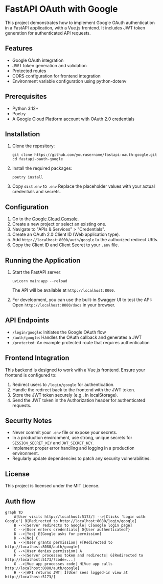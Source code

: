# FastAPI OAuth with Google

This project demonstrates how to implement Google OAuth authentication in a FastAPI application, with a Vue.js frontend. It includes JWT token generation for authenticated API requests.

## Features

- Google OAuth integration
- JWT token generation and validation
- Protected routes
- CORS configuration for frontend integration
- Environment variable configuration using python-dotenv

## Prerequisites

- Python 3.12+
- Poetry
- A Google Cloud Platform account with OAuth 2.0 credentials

## Installation

1. Clone the repository:
   ```
   git clone https://github.com/yourusername/fastapi-oauth-google.git
   cd fastapi-oauth-google
   ```

2. Install the required packages:
   ```
   poetry install
   ```

3. Copy `dist.env` to `.env`
   Replace the placeholder values with your actual credentials and secrets.

## Configuration

1. Go to the [Google Cloud Console](https://console.cloud.google.com/).
2. Create a new project or select an existing one.
3. Navigate to "APIs & Services" > "Credentials".
4. Create an OAuth 2.0 Client ID (Web application type).
5. Add `http://localhost:8000/auth/google` to the authorized redirect URIs.
6. Copy the Client ID and Client Secret to your `.env` file.

## Running the Application

1. Start the FastAPI server:
   ```
   uvicorn main:app --reload
   ```
   The API will be available at `http://localhost:8000`.

2. For development, you can use the built-in Swagger UI to test the API:
   Open `http://localhost:8000/docs` in your browser.

## API Endpoints

- `/login/google`: Initiates the Google OAuth flow
- `/auth/google`: Handles the OAuth callback and generates a JWT
- `/protected`: An example protected route that requires authentication

## Frontend Integration

This backend is designed to work with a Vue.js frontend. Ensure your frontend is configured to:

1. Redirect users to `/login/google` for authentication.
2. Handle the redirect back to the frontend with the JWT token.
3. Store the JWT token securely (e.g., in localStorage).
4. Send the JWT token in the Authorization header for authenticated requests.

## Security Notes

- Never commit your `.env` file or expose your secrets.
- In a production environment, use strong, unique secrets for `SESSION_SECRET_KEY` and `JWT_SECRET_KEY`.
- Implement proper error handling and logging in a production environment.
- Regularly update dependencies to patch any security vulnerabilities.

## License

This project is licensed under the MIT License.

## Auth flow

```mermaid
graph TD
    A[User visits http://localhost:5173/] -->|Clicks 'Login with Google'| B[Redirected to http://localhost:8080/login/google]
    B -->|Server redirects to Google| C[Google login page]
    C -->|User enters credentials| D{User authenticated?}
    D -->|Yes| E[Google asks for permission]
    D -->|No| C
    E -->|User grants permission| F[Redirected to http://localhost:8080/auth/google]
    E -->|User denies permission| A
    F -->|Server processes token and redirects| G[Redirected to http://localhost:5173/?code=...]
    G -->|Vue app processes code| H[Vue app calls http://localhost:8080/auth/google]
    H -->|API returns JWT| I[User sees logged-in view at http://localhost:5173/]
```